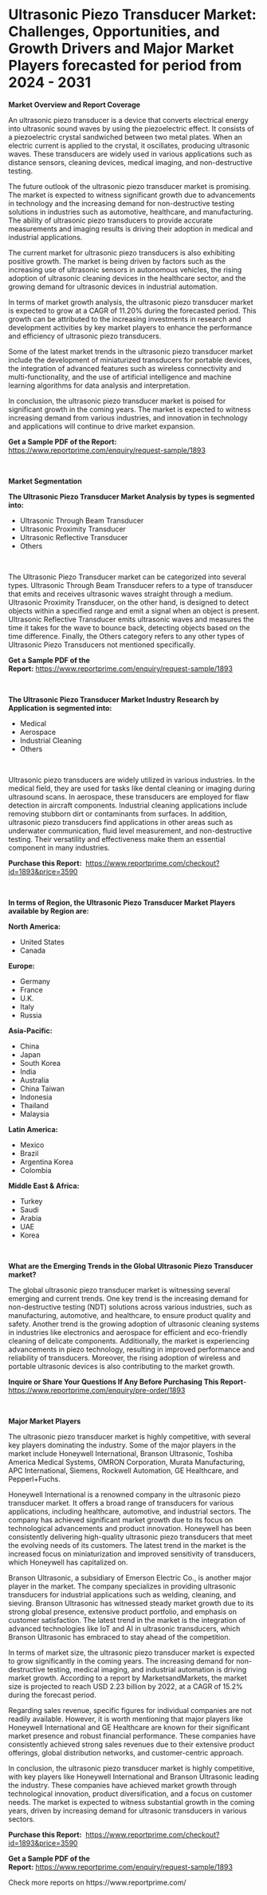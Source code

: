 <p><h1>Ultrasonic Piezo Transducer Market: Challenges, Opportunities, and Growth Drivers and Major Market Players forecasted for period from 2024 - 2031</h1></p><p><strong>Market Overview and Report Coverage</strong></p>
<p><p>An ultrasonic piezo transducer is a device that converts electrical energy into ultrasonic sound waves by using the piezoelectric effect. It consists of a piezoelectric crystal sandwiched between two metal plates. When an electric current is applied to the crystal, it oscillates, producing ultrasonic waves. These transducers are widely used in various applications such as distance sensors, cleaning devices, medical imaging, and non-destructive testing.</p><p>The future outlook of the ultrasonic piezo transducer market is promising. The market is expected to witness significant growth due to advancements in technology and the increasing demand for non-destructive testing solutions in industries such as automotive, healthcare, and manufacturing. The ability of ultrasonic piezo transducers to provide accurate measurements and imaging results is driving their adoption in medical and industrial applications.</p><p>The current market for ultrasonic piezo transducers is also exhibiting positive growth. The market is being driven by factors such as the increasing use of ultrasonic sensors in autonomous vehicles, the rising adoption of ultrasonic cleaning devices in the healthcare sector, and the growing demand for ultrasonic devices in industrial automation.</p><p>In terms of market growth analysis, the ultrasonic piezo transducer market is expected to grow at a CAGR of 11.20% during the forecasted period. This growth can be attributed to the increasing investments in research and development activities by key market players to enhance the performance and efficiency of ultrasonic piezo transducers.</p><p>Some of the latest market trends in the ultrasonic piezo transducer market include the development of miniaturized transducers for portable devices, the integration of advanced features such as wireless connectivity and multi-functionality, and the use of artificial intelligence and machine learning algorithms for data analysis and interpretation.</p><p>In conclusion, the ultrasonic piezo transducer market is poised for significant growth in the coming years. The market is expected to witness increasing demand from various industries, and innovation in technology and applications will continue to drive market expansion.</p></p>
<p><strong>Get a Sample PDF of the Report:</strong> <a href="https://www.reportprime.com/enquiry/request-sample/1893">https://www.reportprime.com/enquiry/request-sample/1893</a></p>
<p>&nbsp;</p>
<p><strong>Market Segmentation</strong></p>
<p><strong>The Ultrasonic Piezo Transducer Market Analysis by types is segmented into:</strong></p>
<p><ul><li>Ultrasonic Through Beam Transducer</li><li>Ultrasonic Proximity Transducer</li><li>Ultrasonic Reflective Transducer</li><li>Others</li></ul></p>
<p>&nbsp;</p>
<p><p>The Ultrasonic Piezo Transducer market can be categorized into several types. Ultrasonic Through Beam Transducer refers to a type of transducer that emits and receives ultrasonic waves straight through a medium. Ultrasonic Proximity Transducer, on the other hand, is designed to detect objects within a specified range and emit a signal when an object is present. Ultrasonic Reflective Transducer emits ultrasonic waves and measures the time it takes for the wave to bounce back, detecting objects based on the time difference. Finally, the Others category refers to any other types of Ultrasonic Piezo Transducers not mentioned specifically.</p></p>
<p><strong>Get a Sample PDF of the Report:</strong>&nbsp;<a href="https://www.reportprime.com/enquiry/request-sample/1893">https://www.reportprime.com/enquiry/request-sample/1893</a></p>
<p>&nbsp;</p>
<p><strong>The Ultrasonic Piezo Transducer Market Industry Research by Application is segmented into:</strong></p>
<p><ul><li>Medical</li><li>Aerospace</li><li>Industrial Cleaning</li><li>Others</li></ul></p>
<p>&nbsp;</p>
<p><p>Ultrasonic piezo transducers are widely utilized in various industries. In the medical field, they are used for tasks like dental cleaning or imaging during ultrasound scans. In aerospace, these transducers are employed for flaw detection in aircraft components. Industrial cleaning applications include removing stubborn dirt or contaminants from surfaces. In addition, ultrasonic piezo transducers find applications in other areas such as underwater communication, fluid level measurement, and non-destructive testing. Their versatility and effectiveness make them an essential component in many industries.</p></p>
<p><strong>Purchase this Report:</strong>&nbsp; <a href="https://www.reportprime.com/checkout?id=1893&price=3590">https://www.reportprime.com/checkout?id=1893&price=3590</a></p>
<p>&nbsp;</p>
<p><strong>In terms of Region, the Ultrasonic Piezo Transducer Market Players available by Region are:</strong></p>
<p>
    <p> <strong> North America: </strong>
        <ul>
            <li>United States</li>
            <li>Canada</li>
        </ul>
        </p> 
    <p> <strong> Europe: </strong>
        <ul>
            <li>Germany</li>
            <li>France</li>
            <li>U.K.</li>
            <li>Italy</li>
            <li>Russia</li>
        </ul>
        </p> 
    <p> <strong> Asia-Pacific: </strong>
        <ul>
            <li>China</li>
            <li>Japan</li>
            <li>South Korea</li>
            <li>India</li>
            <li>Australia</li>
            <li>China Taiwan</li>
            <li>Indonesia</li>
            <li>Thailand</li>
            <li>Malaysia</li>
        </ul>
        </p> 
    <p> <strong> Latin America: </strong>
        <ul>
            <li>Mexico</li>
            <li>Brazil</li>
            <li>Argentina Korea</li>
            <li>Colombia</li>
        </ul>
        </p> 
    <p> <strong> Middle East & Africa: </strong>
        <ul>
            <li>Turkey</li>
            <li>Saudi</li>
            <li>Arabia</li>
            <li>UAE</li>
            <li>Korea</li>
        </ul>
    </p>
    </p>
<p>&nbsp;</p>
<p><strong>What are the Emerging Trends in the Global Ultrasonic Piezo Transducer market?</strong></p>
<p><p>The global ultrasonic piezo transducer market is witnessing several emerging and current trends. One key trend is the increasing demand for non-destructive testing (NDT) solutions across various industries, such as manufacturing, automotive, and healthcare, to ensure product quality and safety. Another trend is the growing adoption of ultrasonic cleaning systems in industries like electronics and aerospace for efficient and eco-friendly cleaning of delicate components. Additionally, the market is experiencing advancements in piezo technology, resulting in improved performance and reliability of transducers. Moreover, the rising adoption of wireless and portable ultrasonic devices is also contributing to the market growth.</p></p>
<p><strong>Inquire or Share Your Questions If Any Before Purchasing This Report</strong>- <a href="https://www.reportprime.com/enquiry/pre-order/1893">https://www.reportprime.com/enquiry/pre-order/1893</a></p>
<p>&nbsp;</p>
<p><strong>Major Market Players</strong></p>
<p><p>The ultrasonic piezo transducer market is highly competitive, with several key players dominating the industry. Some of the major players in the market include Honeywell International, Branson Ultrasonic, Toshiba America Medical Systems, OMRON Corporation, Murata Manufacturing, APC International, Siemens, Rockwell Automation, GE Healthcare, and Pepperl+Fuchs.</p><p>Honeywell International is a renowned company in the ultrasonic piezo transducer market. It offers a broad range of transducers for various applications, including healthcare, automotive, and industrial sectors. The company has achieved significant market growth due to its focus on technological advancements and product innovation. Honeywell has been consistently delivering high-quality ultrasonic piezo transducers that meet the evolving needs of its customers. The latest trend in the market is the increased focus on miniaturization and improved sensitivity of transducers, which Honeywell has capitalized on.</p><p>Branson Ultrasonic, a subsidiary of Emerson Electric Co., is another major player in the market. The company specializes in providing ultrasonic transducers for industrial applications such as welding, cleaning, and sieving. Branson Ultrasonic has witnessed steady market growth due to its strong global presence, extensive product portfolio, and emphasis on customer satisfaction. The latest trend in the market is the integration of advanced technologies like IoT and AI in ultrasonic transducers, which Branson Ultrasonic has embraced to stay ahead of the competition.</p><p>In terms of market size, the ultrasonic piezo transducer market is expected to grow significantly in the coming years. The increasing demand for non-destructive testing, medical imaging, and industrial automation is driving market growth. According to a report by MarketsandMarkets, the market size is projected to reach USD 2.23 billion by 2022, at a CAGR of 15.2% during the forecast period.</p><p>Regarding sales revenue, specific figures for individual companies are not readily available. However, it is worth mentioning that major players like Honeywell International and GE Healthcare are known for their significant market presence and robust financial performance. These companies have consistently achieved strong sales revenues due to their extensive product offerings, global distribution networks, and customer-centric approach.</p><p>In conclusion, the ultrasonic piezo transducer market is highly competitive, with key players like Honeywell International and Branson Ultrasonic leading the industry. These companies have achieved market growth through technological innovation, product diversification, and a focus on customer needs. The market is expected to witness substantial growth in the coming years, driven by increasing demand for ultrasonic transducers in various sectors.</p></p>
<p><strong>Purchase this Report:</strong>&nbsp;&nbsp;<a href="https://www.reportprime.com/checkout?id=1893&price=3590">https://www.reportprime.com/checkout?id=1893&price=3590</a></p>
<p></p>
<p><strong>Get a Sample PDF of the Report:</strong>&nbsp;<a href="https://www.reportprime.com/enquiry/request-sample/1893">https://www.reportprime.com/enquiry/request-sample/1893</a></p>
<p>Check more reports on https://www.reportprime.com/</p>